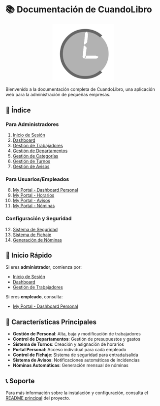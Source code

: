 # 📚 Documentación de CuandoLibro

<p align="center">
  <img src="../img/cuandoLibro-logo.png" alt="Logo CuandoLibro" width="200">
</p>

Bienvenido a la documentación completa de CuandoLibro, una aplicación web para la administración de pequeñas empresas.

## 📖 Índice

### Para Administradores
1. [Inicio de Sesión](./01-inicio-sesion.md)
2. [Dashboard](./02-dashboard.md)
3. [Gestión de Trabajadores](./03-trabajadores.md)
4. [Gestión de Departamentos](./04-departamentos.md)
5. [Gestión de Categorías](./05-categorias.md)
6. [Gestión de Turnos](./06-turnos.md)
7. [Gestión de Avisos](./07-avisos.md)

### Para Usuarios/Empleados
8. [My Portal - Dashboard Personal](./08-my-portal.md)
9. [My Portal - Horarios](./09-my-portal-horarios.md)
10. [My Portal - Avisos](./10-my-portal-avisos.md)
11. [My Portal - Nóminas](./11-my-portal-nominas.md)

### Configuración y Seguridad
12. [Sistema de Seguridad](./12-seguridad.md)
13. [Sistema de Fichaje](./13-fichaje.md)
14. [Generación de Nóminas](./14-nominas.md)

## 🚀 Inicio Rápido

Si eres **administrador**, comienza por:
- [Inicio de Sesión](./01-inicio-sesion.md)
- [Dashboard](./02-dashboard.md)
- [Gestión de Trabajadores](./03-trabajadores.md)

Si eres **empleado**, consulta:
- [My Portal - Dashboard Personal](./08-my-portal.md)

## 🎯 Características Principales

- **Gestión de Personal**: Alta, baja y modificación de trabajadores
- **Control de Departamentos**: Gestión de presupuestos y gastos
- **Sistema de Turnos**: Creación y asignación de horarios
- **Portal Personal**: Acceso individual para cada empleado
- **Control de Fichaje**: Sistema de seguridad para entrada/salida
- **Sistema de Avisos**: Notificaciones automáticas de incidencias
- **Nóminas Automáticas**: Generación mensual de nóminas

## 📞 Soporte

Para más información sobre la instalación y configuración, consulta el [README principal](../README.md) del proyecto.
